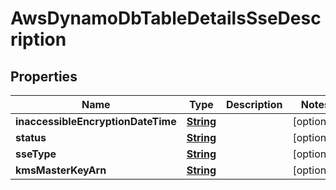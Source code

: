 

# AwsDynamoDbTableDetailsSseDescription


## Properties

| Name | Type | Description | Notes |
|------------ | ------------- | ------------- | -------------|
|**inaccessibleEncryptionDateTime** | [**String**](String.md) |  |  [optional] |
|**status** | [**String**](String.md) |  |  [optional] |
|**sseType** | [**String**](String.md) |  |  [optional] |
|**kmsMasterKeyArn** | [**String**](String.md) |  |  [optional] |



